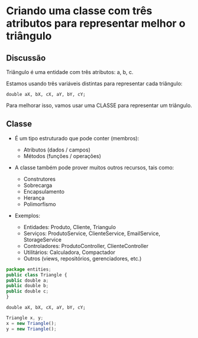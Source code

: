 # Criando uma classe com três atributos para representar melhor o triângulo
## Discussão

Triângulo é uma entidade com três
atributos: a, b, c.


Estamos usando três variáveis distintas
para representar cada triângulo:


`double aX, bX, cX, aY, bY, cY;` 


Para melhorar isso, vamos usar uma
CLASSE para representar um triângulo.


## Classe

* É um tipo estruturado que pode conter (membros):
    * Atributos (dados / campos)
    * Métodos (funções / operações)


* A classe também pode prover muitos outros recursos, tais como:
    * Construtores
    * Sobrecarga
    * Encapsulamento
    * Herança
    * Polimorfismo


* Exemplos:
    * Entidades: Produto, Cliente, Triangulo
    * Serviços: ProdutoService, ClienteService, EmailService, StorageService
    * Controladores: ProdutoController, ClienteController
    * Utilitários: Calculadora, Compactador
    * Outros (views, repositórios, gerenciadores, etc.)


~~~Javascript
package entities;
public class Triangle {
public double a;
public double b;
public double c;
}
~~~


`double aX, bX, cX, aY, bY, cY;`


~~~Javascript
Triangle x, y;
x = new Triangle();
y = new Triangle();
~~~
